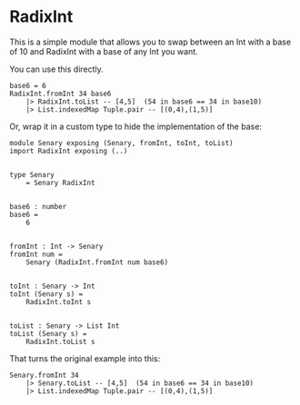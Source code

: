 # RadixInt

This is a simple module that allows you to swap between an Int with a base of 10 and RadixInt with a base of any Int you want.

You can use this directly.

```
base6 = 6
RadixInt.fromInt 34 base6
    |> RadixInt.toList -- [4,5]  (54 in base6 == 34 in base10)
    |> List.indexedMap Tuple.pair -- [(0,4),(1,5)]
```

Or, wrap it in a custom type to hide the implementation of the base:

```
module Senary exposing (Senary, fromInt, toInt, toList)
import RadixInt exposing (..)


type Senary
    = Senary RadixInt


base6 : number
base6 =
    6


fromInt : Int -> Senary
fromInt num =
    Senary (RadixInt.fromInt num base6)


toInt : Senary -> Int
toInt (Senary s) =
    RadixInt.toInt s


toList : Senary -> List Int
toList (Senary s) =
    RadixInt.toList s
```

That turns the original example into this:

```
Senary.fromInt 34
    |> Senary.toList -- [4,5]  (54 in base6 == 34 in base10)
    |> List.indexedMap Tuple.pair -- [(0,4),(1,5)]
```
